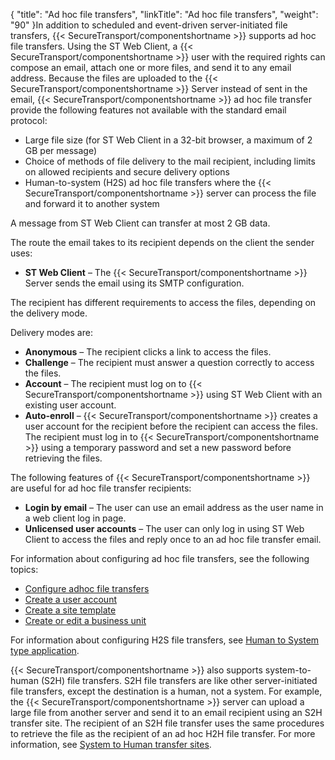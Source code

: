 {
    "title": "Ad hoc file transfers",
    "linkTitle": "Ad hoc file transfers",
    "weight": "90"
}In addition to scheduled and event-driven server-initiated file transfers, {{< SecureTransport/componentshortname  >}} supports ad hoc file transfers. Using the ST Web Client, a {{< SecureTransport/componentshortname  >}} user with the required rights can compose an email, attach one or more files, and send it to any email address. Because the files are uploaded to the {{< SecureTransport/componentshortname  >}} Server instead of sent in the email, {{< SecureTransport/componentshortname  >}} ad hoc file transfer provide the following features not available with the standard email protocol:

-   Large file size (for ST Web Client in a 32-bit browser, a maximum of 2 GB per message)
-   Choice of methods of file delivery to the mail recipient, including limits on allowed recipients and secure delivery options
-   Human-to-system (H2S) ad hoc file transfers where the {{< SecureTransport/componentshortname >}} server can process the file and forward it to another system

A message from ST Web Client can transfer at most 2 GB data.

The route the email takes to its recipient depends on the client the sender uses:

-   **ST Web Client** – The {{< SecureTransport/componentshortname >}} Server sends the email using its SMTP configuration.

The recipient has different requirements to access the files, depending on the delivery mode.

Delivery modes are:

-   **Anonymous** – The recipient clicks a link to access the files.
-   **Challenge** – The recipient must answer a question correctly to access the files.
-   **Account** – The recipient must log on to {{< SecureTransport/componentshortname >}} using ST Web Client with an existing user account.
-   **Auto-enroll** – {{< SecureTransport/componentshortname >}} creates a user account for the recipient before the recipient can access the files. The recipient must log in to {{< SecureTransport/componentshortname >}} using a temporary password and set a new password before retrieving the files.

The following features of {{< SecureTransport/componentshortname  >}} are useful for ad hoc file transfer recipients:

-   **Login by email** – The user can use an email address as the user name in a web client log in page.
-   **Unlicensed user accounts** – The user can only log in using ST Web Client to access the files and reply once to an ad hoc file transfer email.

For information about configuring ad hoc file transfers, see the following topics:

-   [Configure adhoc file transfers](../../c_st_setup/t_st_adhocconfiguration#SetupMenu_1217491348_1052091)
-   [Create a user account](../../accounts/useraccounts/t_st_create_user_account#Unlicens)
-   [Create a site template](../../c_st_advancedaccountadministration/c_st_sitetemplates/t_st_sitetemplates#Create)
-   [Create or edit a business unit](#Create)

For information about configuring H2S file transfers, see [Human to System type application](../../accounts/c_st_subscriptions/t_st_subscriptions#Human).

{{< SecureTransport/componentshortname  >}} also supports system-to-human (S2H) file transfers. S2H file transfers are like other server-initiated file transfers, except the destination is a human, not a system. For example, the {{< SecureTransport/componentshortname  >}} server can upload a large file from another server and send it to an email recipient using an S2H transfer site. The recipient of an S2H file transfer uses the same procedures to retrieve the file as the recipient of an ad hoc H2H file transfer. For more information, see [System to Human transfer sites](../../accounts/transfersites/transfersites-s2h#top).
